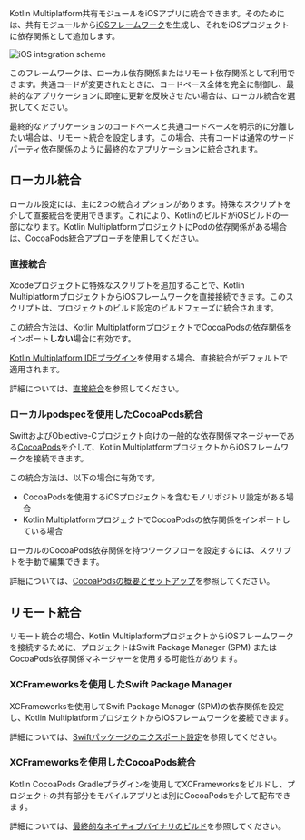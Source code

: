 [//]: # (title: iOS統合方法)

Kotlin Multiplatform共有モジュールをiOSアプリに統合できます。そのためには、共有モジュールから[iOSフレームワーク](https://developer.apple.com/library/archive/documentation/MacOSX/Conceptual/BPFrameworks/Concepts/WhatAreFrameworks.html)を生成し、それをiOSプロジェクトに依存関係として追加します。

![iOS integration scheme](ios-integration-scheme.svg)

このフレームワークは、ローカル依存関係またはリモート依存関係として利用できます。共通コードが変更されたときに、コードベース全体を完全に制御し、最終的なアプリケーションに即座に更新を反映させたい場合は、ローカル統合を選択してください。

最終的なアプリケーションのコードベースと共通コードベースを明示的に分離したい場合は、リモート統合を設定します。この場合、共有コードは通常のサードパーティ依存関係のように最終的なアプリケーションに統合されます。

## ローカル統合

ローカル設定には、主に2つの統合オプションがあります。特殊なスクリプトを介して直接統合を使用できます。これにより、KotlinのビルドがiOSビルドの一部になります。Kotlin MultiplatformプロジェクトにPodの依存関係がある場合は、CocoaPods統合アプローチを使用してください。

### 直接統合

Xcodeプロジェクトに特殊なスクリプトを追加することで、Kotlin MultiplatformプロジェクトからiOSフレームワークを直接接続できます。このスクリプトは、プロジェクトのビルド設定のビルドフェーズに統合されます。

この統合方法は、Kotlin MultiplatformプロジェクトでCocoaPodsの依存関係をインポート**しない**場合に有効です。

[Kotlin Multiplatform IDEプラグイン](https://plugins.jetbrains.com/plugin/14936-kotlin-multiplatform)を使用する場合、直接統合がデフォルトで適用されます。

詳細については、[直接統合](multiplatform-direct-integration.md)を参照してください。

### ローカルpodspecを使用したCocoaPods統合

SwiftおよびObjective-Cプロジェクト向けの一般的な依存関係マネージャーである[CocoaPods](https://cocoapods.org/)を介して、Kotlin MultiplatformプロジェクトからiOSフレームワークを接続できます。

この統合方法は、以下の場合に有効です。

*   CocoaPodsを使用するiOSプロジェクトを含むモノリポジトリ設定がある場合
*   Kotlin MultiplatformプロジェクトでCocoaPodsの依存関係をインポートしている場合

ローカルのCocoaPods依存関係を持つワークフローを設定するには、スクリプトを手動で編集できます。

詳細については、[CocoaPodsの概要とセットアップ](multiplatform-cocoapods-overview.md)を参照してください。

## リモート統合

リモート統合の場合、Kotlin MultiplatformプロジェクトからiOSフレームワークを接続するために、プロジェクトはSwift Package Manager (SPM) またはCocoaPods依存関係マネージャーを使用する可能性があります。

### XCFrameworksを使用したSwift Package Manager

XCFrameworksを使用してSwift Package Manager (SPM)の依存関係を設定し、Kotlin MultiplatformプロジェクトからiOSフレームワークを接続できます。

詳細については、[Swiftパッケージのエクスポート設定](multiplatform-spm-export.md)を参照してください。

### XCFrameworksを使用したCocoaPods統合

Kotlin CocoaPods Gradleプラグインを使用してXCFrameworksをビルドし、プロジェクトの共有部分をモバイルアプリとは別にCocoaPodsを介して配布できます。

詳細については、[最終的なネイティブバイナリのビルド](multiplatform-build-native-binaries.md#build-frameworks)を参照してください。